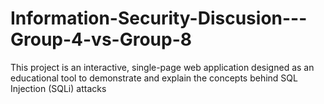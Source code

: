 # Information-Security-Discusion---Group-4-vs-Group-8
This project is an interactive, single-page web application designed as an educational tool to demonstrate and explain the concepts behind SQL Injection (SQLi) attacks
